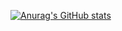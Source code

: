 [![Anurag's GitHub stats](https://github-readme-stats.vercel.app/api?username=ingra14m&?count_private=true&show_icons=true&theme=synthwave)](https://github.com/anuraghazra/github-readme-stats)

<!--
**ingra14m/ingra14m** is a ✨ _special_ ✨ repository because its `README.md` (this file) appears on your GitHub profile.

Here are some ideas to get you started:

- 🔭 I’m currently working on ...
- 🌱 I’m currently learning ...
- 👯 I’m looking to collaborate on ...
- 🤔 I’m looking for help with ...
- 💬 Ask me about ...
- 📫 How to reach me: ...
- 😄 Pronouns: ...
- ⚡ Fun fact: ...
-->
